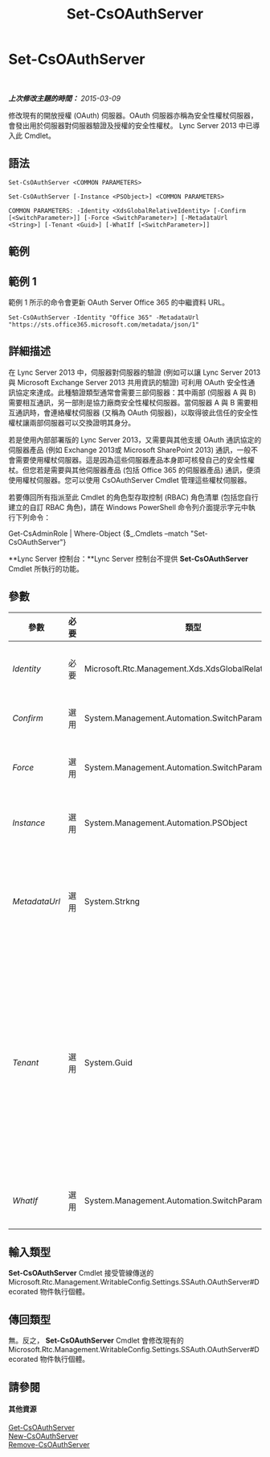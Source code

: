 ﻿---
title: Set-CsOAuthServer
TOCTitle: Set-CsOAuthServer
ms:assetid: 52825ca3-d287-4e09-9aec-b8b2d7bafc06
ms:mtpsurl: https://technet.microsoft.com/zh-tw/library/JJ204896(v=OCS.15)
ms:contentKeyID: 49290918
ms.date: 08/10/2015
mtps_version: v=OCS.15
ms.translationtype: HT
---

# Set-CsOAuthServer

 

_**上次修改主題的時間：** 2015-03-09_

修改現有的開放授權 (OAuth) 伺服器。OAuth 伺服器亦稱為安全性權杖伺服器，會發出用於伺服器對伺服器驗證及授權的安全性權杖。 Lync Server 2013 中已導入此 Cmdlet。

## 語法

    Set-CsOAuthServer <COMMON PARAMETERS>

    Set-CsOAuthServer [-Instance <PSObject>] <COMMON PARAMETERS>

    COMMON PARAMETERS: -Identity <XdsGlobalRelativeIdentity> [-Confirm [<SwitchParameter>]] [-Force <SwitchParameter>] [-MetadataUrl <String>] [-Tenant <Guid>] [-WhatIf [<SwitchParameter>]]

## 範例

## 範例 1

範例 1 所示的命令會更新 OAuth Server Office 365 的中繼資料 URL。

    Set-CsOAuthServer -Identity "Office 365" -MetadataUrl "https://sts.office365.microsoft.com/metadata/json/1"

## 詳細描述

在 Lync Server 2013 中，伺服器對伺服器的驗證 (例如可以讓 Lync Server 2013 與 Microsoft Exchange Server 2013 共用資訊的驗證) 可利用 OAuth 安全性通訊協定來達成。此種驗證類型通常會需要三部伺服器：其中兩部 (伺服器 A 與 B) 需要相互通訊，另一部則是協力廠商安全性權杖伺服器。當伺服器 A 與 B 需要相互通訊時，會連絡權杖伺服器 (又稱為 OAuth 伺服器)，以取得彼此信任的安全性權杖讓兩部伺服器可以交換證明其身分。

若是使用內部部署版的 Lync Server 2013，又需要與其他支援 OAuth 通訊協定的伺服器產品 (例如 Exchange 2013或 Microsoft SharePoint 2013) 通訊，一般不會需要使用權杖伺服器。這是因為這些伺服器產品本身即可核發自己的安全性權杖。但您若是需要與其他伺服器產品 (包括 Office 365 的伺服器產品) 通訊，便須使用權杖伺服器。您可以使用 CsOAuthServer Cmdlet 管理這些權杖伺服器。

若要傳回所有指派至此 Cmdlet 的角色型存取控制 (RBAC) 角色清單 (包括您自行建立的自訂 RBAC 角色)，請在 Windows PowerShell 命令列介面提示字元中執行下列命令：

Get-CsAdminRole | Where-Object {$\_.Cmdlets –match "Set-CsOAuthServer"}

**Lync Server 控制台：**Lync Server 控制台不提供 **Set-CsOAuthServer** Cmdlet 所執行的功能。

## 參數


<table>
<colgroup>
<col style="width: 25%" />
<col style="width: 25%" />
<col style="width: 25%" />
<col style="width: 25%" />
</colgroup>
<thead>
<tr class="header">
<th>參數</th>
<th>必要</th>
<th>類型</th>
<th>說明</th>
</tr>
</thead>
<tbody>
<tr class="odd">
<td><p><em>Identity</em></p></td>
<td><p>必要</p></td>
<td><p>Microsoft.Rtc.Management.Xds.XdsGlobalRelativeIdentity</p></td>
<td><p>用於識別 OAuth 伺服器的易記 (及唯一的) 名稱。</p></td>
</tr>
<tr class="even">
<td><p><em>Confirm</em></p></td>
<td><p>選用</p></td>
<td><p>System.Management.Automation.SwitchParameter</p></td>
<td><p>在執行命令前先提示確認。</p></td>
</tr>
<tr class="odd">
<td><p><em>Force</em></p></td>
<td><p>選用</p></td>
<td><p>System.Management.Automation.SwitchParameter</p></td>
<td><p>隱藏執行命令時可能發生的非嚴重錯誤訊息。</p></td>
</tr>
<tr class="even">
<td><p><em>Instance</em></p></td>
<td><p>選用</p></td>
<td><p>System.Management.Automation.PSObject</p></td>
<td><p>允許您將物件參考傳遞給 Cmdlet，而非設定個別的參數值。</p></td>
</tr>
<tr class="odd">
<td><p><em>MetadataUrl</em></p></td>
<td><p>選用</p></td>
<td><p>System.Strkng</p></td>
<td><p>發佈伺服器之 WS-FederationMetadata 所在的 URL。伺服器會使用中繼資料來同意將要交換的權杖類型，以及要用來簽署這些權杖的金鑰。</p></td>
</tr>
<tr class="even">
<td><p><em>Tenant</em></p></td>
<td><p>選用</p></td>
<td><p>System.Guid</p></td>
<td><p>要修改 OAuth 伺服器之 商務用 Skype Online 租用戶帳戶的全域唯一識別碼 (GUID)。例如：</p>
<p>–Tenant &quot;38aad667-af54-4397-aaa7-e94c79ec2308&quot;</p>
<p>您可以執行下列命令傳回每個租用戶的租用戶識別碼：</p>
<p>Get-CsTenant | Select-Object DisplayName, TenantID</p></td>
</tr>
<tr class="odd">
<td><p><em>WhatIf</em></p></td>
<td><p>選用</p></td>
<td><p>System.Management.Automation.SwitchParameter</p></td>
<td><p>說明執行命令時若不實際執行命令的後果。</p></td>
</tr>
</tbody>
</table>


## 輸入類型

**Set-CsOAuthServer** Cmdlet 接受管線傳送的 Microsoft.Rtc.Management.WritableConfig.Settings.SSAuth.OAuthServer\#Decorated 物件執行個體。

## 傳回類型

無。反之， **Set-CsOAuthServer** Cmdlet 會修改現有的 Microsoft.Rtc.Management.WritableConfig.Settings.SSAuth.OAuthServer\#Decorated 物件執行個體。

## 請參閱

#### 其他資源

[Get-CsOAuthServer](get-csoauthserver.md)  
[New-CsOAuthServer](new-csoauthserver.md)  
[Remove-CsOAuthServer](remove-csoauthserver.md)

